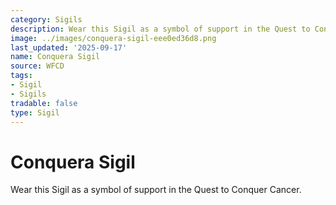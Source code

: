 ```yaml
---
category: Sigils
description: Wear this Sigil as a symbol of support in the Quest to Conquer Cancer.
image: ../images/conquera-sigil-eee0ed36d8.png
last_updated: '2025-09-17'
name: Conquera Sigil
source: WFCD
tags:
- Sigil
- Sigils
tradable: false
type: Sigil
---
```


# Conquera Sigil

Wear this Sigil as a symbol of support in the Quest to Conquer Cancer.

